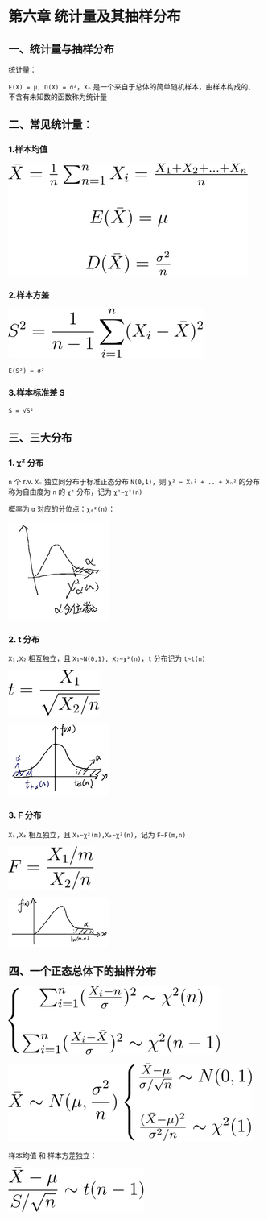 # 第六章 统计量及其抽样分布

## 一、统计量与抽样分布

统计量：

`E(X) = μ, D(X) = σ²`，`Xₙ` 是一个来自于总体的简单随机样本，由样本构成的、不含有未知数的函数称为统计量

## 二、常见统计量：

### 1.样本均值

![xbar](../img/X2120102.04183.06.01.svg)

### 2.样本方差

![S2](../img/X2120102.04183.06.02.svg)

```
E(S²) = σ²
```

### 3.样本标准差 S

```
S = √S²
```

## 三、三大分布

### 1. χ² 分布

`n` 个 r.v. `Xₙ` 独立同分布于标准正态分布 `N(0,1)`，则 `χ² = X₁² + .. + Xₙ²` 的分布称为自由度为 `n` 的 `χ²` 分布，记为 `χ²~χ²(n)`

概率为 `α` 对应的分位点：`χₐ²(n)`：

![X2120102.04183.06.03.png](../img/X2120102.04183.06.03.png)

### 2. t 分布

`X₁,X₂` 相互独立，且 `X₁~N(0,1), X₂~χ²(n)`，`t` 分布记为 `t~t(n)`

![t](../img/X2120102.04183.06.04.svg)

![X2120102.04183.06.05.png](../img/X2120102.04183.06.05.png)

### 3. F 分布

`X₁,X₂` 相互独立，且 `X₁~χ²(m),X₂~χ²(n)`，记为 `F~F(m,n)`

![F](../img/X2120102.04183.06.06.svg)

![X2120102.04183.06.07.png](../img/X2120102.04183.06.07.png)

## 四、一个正态总体下的抽样分布

![chi](../img/X2120102.04183.06.08.svg)

![xbar](../img/X2120102.04183.06.09.svg)

样本均值 和 样本方差独立：

![XS](../img/X2120102.04183.06.10.svg)

